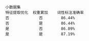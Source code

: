     小数据集
    特征提取优化  权重累加    词性标注准确率
    否             否        86.44%
    否             是        86.44%
    是             否        86.09% 
    是             是        87.19%

